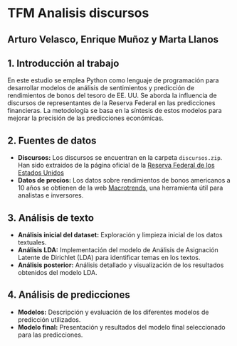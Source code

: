 # TFM Analisis discursos
## Arturo Velasco, Enrique Muñoz y Marta Llanos 

## 1. Introducción al trabajo
En este estudio se emplea Python como lenguaje de programación para desarrollar modelos de análisis de sentimientos y predicción de rendimientos de bonos del tesoro de EE. UU. Se aborda la influencia de discursos de representantes de la Reserva Federal en las predicciones financieras. La metodología se basa en la síntesis de estos modelos para mejorar la precisión de las predicciones económicas.

## 2. Fuentes de datos
- **Discursos:** Los discursos se encuentran en la carpeta `discursos.zip`. Han sido extraidos de la página oficial de la [Reserva Federal de los Estados Unidos](https://www.federalreserve.gov/newsevents/speeches.htm)
- **Datos de precios:** Los datos sobre rendimientos de bonos americanos a 10 años se obtienen de la web [Macrotrends](https://www.macrotrends.net/2016/10-year-treasury-bond-rate-yield-chart), una herramienta útil para analistas e inversores.

## 3. Análisis de texto
- **Análisis inicial del dataset:** Exploración y limpieza inicial de los datos textuales.
- **Análisis LDA:** Implementación del modelo de Análisis de Asignación Latente de Dirichlet (LDA) para identificar temas en los textos.
- **Análisis posterior:** Análisis detallado y visualización de los resultados obtenidos del modelo LDA.

## 4. Análisis de predicciones
- **Modelos:** Descripción y evaluación de los diferentes modelos de predicción utilizados.
- **Modelo final:** Presentación y resultados del modelo final seleccionado para las predicciones.
